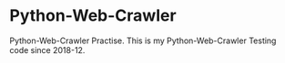 # Python-Web-Crawler
Python-Web-Crawler Practise.
This is my Python-Web-Crawler Testing code since 2018-12.
